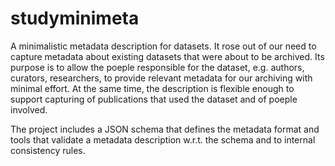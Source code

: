 # studyminimeta

A minimalistic metadata description for datasets. It rose out of our need to capture metadata about existing datasets that were about to be archived. Its purpose is to allow the poeple responsible for the dataset, e.g. authors, curators, researchers, to provide relevant metadata for our archiving with minimal effort. At the same time, the description is flexible enough to support capturing of publications that used the dataset and of poeple involved.

The project includes a JSON schema that defines the metadata format and tools that validate a metadata description w.r.t. the schema and to internal consistency rules.
